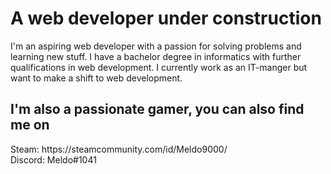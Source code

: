 <h1>A web developer under construction</h1>
I'm an aspiring web developer with a passion for solving problems and learning new stuff. I have a bachelor degree in informatics with further qualifications in web development. I currently work as an IT-manger but want to make a shift to web development. 



<h2>I'm also a passionate gamer, you can also find me on </h2>
Steam: https://steamcommunity.com/id/Meldo9000/
<br>
Discord: Meldo#1041
